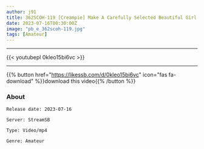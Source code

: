 ```yaml
---
author: j91
title: 362SCOH-119 [Creampie] Make A Carefully Selected Beautiful Girl Cosplay And Impregnate My C***d! [Snake Yumeko 2]
date: 2023-07-16T00:30:00Z
image: "pb_e_362scoh-119.jpg"
tags: [Amateur]
---
```

___

{{< youtubepl 0kleo15bi6vc >}}
___

{{% button href="https://likessb.com/d/0kleo15bi6vc" icon="fas fa-download" %}}download this video{{% /button %}}
### About

`Release date: 2023-07-16`

`Server: StreamSB`

`Type: Video/mp4`

`Genre:	Amateur`